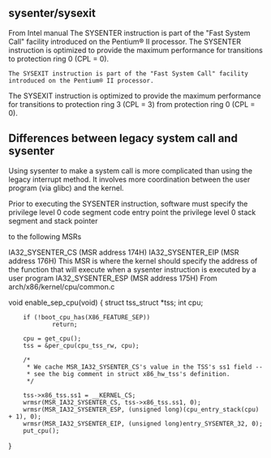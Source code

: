 sysenter/sysexit
-----------------

From Intel manual
	The SYSENTER instruction is part of the "Fast System Call" facility introduced on the Pentium® II processor.
    The SYSENTER instruction is optimized to provide the maximum performance for transitions to protection ring 0 (CPL = 0).

	The SYSEXIT instruction is part of the "Fast System Call" facility introduced on the Pentium® II processor.
The SYSEXIT instruction is optimized to provide the maximum performance for transitions to protection ring 3 (CPL = 3) from protection ring 0 (CPL = 0).

Differences between legacy system call and sysenter
------------------------------------------------------
Using sysenter to make a system call is more complicated than using the legacy interrupt method.
It involves more coordination between the user program (via glibc) and the kernel.

Prior to executing the SYSENTER instruction, software must specify
        the privilege level 0 code segment
        code entry point
        the privilege level 0 stack segment and stack pointer

to the following MSRs

IA32_SYSENTER_CS (MSR address 174H)
IA32_SYSENTER_EIP (MSR address 176H)
        This MSR is where the kernel should specify the address of the function that will execute when a sysenter instruction is executed by a user program
IA32_SYSENTER_ESP (MSR address 175H)
From arch/x86/kernel/cpu/common.c

void enable_sep_cpu(void)
{
        struct tss_struct *tss;
        int cpu;

        if (!boot_cpu_has(X86_FEATURE_SEP))
                return;

        cpu = get_cpu();
        tss = &per_cpu(cpu_tss_rw, cpu);

        /* 
         * We cache MSR_IA32_SYSENTER_CS's value in the TSS's ss1 field --
         * see the big comment in struct x86_hw_tss's definition.
         */

        tss->x86_tss.ss1 = __KERNEL_CS;
        wrmsr(MSR_IA32_SYSENTER_CS, tss->x86_tss.ss1, 0);
        wrmsr(MSR_IA32_SYSENTER_ESP, (unsigned long)(cpu_entry_stack(cpu) + 1), 0);
        wrmsr(MSR_IA32_SYSENTER_EIP, (unsigned long)entry_SYSENTER_32, 0);
        put_cpu();
}



	
